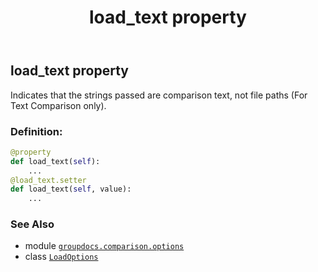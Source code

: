 ﻿---
title: load_text property
second_title: GroupDocs.Comparison for Python via .NET API References
description: 
type: docs
url: /python-net/groupdocs.comparison.options/loadoptions/load_text/
is_root: false
weight: 50
---

## load_text property


Indicates that the strings passed are comparison text, not file paths (For Text Comparison only).
### Definition:
```python
@property
def load_text(self):
    ...
@load_text.setter
def load_text(self, value):
    ...
```

### See Also
* module [`groupdocs.comparison.options`](../../)
* class [`LoadOptions`](/comparison/python-net/groupdocs.comparison.options/loadoptions)
